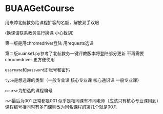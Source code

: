 # BUAAGetCourse
用来蹲北航教务给课程扩容的名额，解放双手双眼

(换课请联系教务进行换课 小心截胡）


第一版是用chromedriver登陆 用requests选课

第二版xuanke1.py参考了北航教务一键评教版本将登陆部分更新 不再需要chromedriver 更方便使用

`username`和`password`即账号和密码

`type`是想选课的类型（一般专业课 核心专业课 核心通识课 一般专业课）

`course`为想选的课程编号

`rwh`最后为001 正常都是001 似乎是相同课有不同老师（应该只有核心专业课用到）课程编号相同时有多门课则改为同名课程的第几个就是00几

